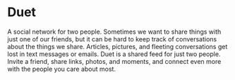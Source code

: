 # Duet

A social network for two people. Sometimes we want to share things with just one of our friends, but it can be hard to keep track of conversations about the things we share. Articles, pictures, and fleeting conversations get lost in text messages or emails. Duet is a shared feed for just two people. Invite a friend, share links, photos, and moments, and connect even more with the people you care about most.
